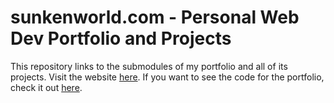 # sunkenworld.com - Personal Web Dev Portfolio and Projects

This repository links to the submodules of my portfolio and all of its projects. Visit the website [here](https://www.sunkenworld.com/). If you want to see the code for the portfolio, check it out [here](https://github.com/mackenziewritescode/portfolio).
